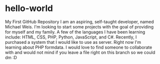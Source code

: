 # hello-world
My First GitHub Repository
I am an aspiring, self-taught developer, named Michael Weis. I'm looking to start some projects with the goal of providing for myself and my family. A few of the languages I have been learning include: HTML, CSS, PHP, Python, JavaScript, and C#. Recently, I purchased a system that I would like to use as server. Right now I'm learning about PHP formdata. I would love to find someone to collaborate with and would not mind if you leave a file right on this branch so we could dm :D
